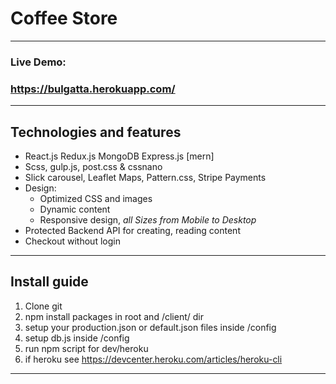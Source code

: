 # Coffee Store
---
### Live Demo:
### https://bulgatta.herokuapp.com/
---
## Technologies and features
* React.js Redux.js MongoDB Express.js [mern]
* Scss, gulp.js, post.css & cssnano
* Slick carousel, Leaflet Maps, Pattern.css, Stripe Payments
* Design:
  * Optimized CSS and images
  * Dynamic content
  * Responsive design, *all Sizes from Mobile to Desktop*
* Protected Backend API for creating, reading content
* Checkout without login
---
## Install guide
1. Clone git
2. npm install packages in root and /client/ dir
3. setup your production.json or default.json files inside /config
  1. setup db.js inside /config
4. run npm script for dev/heroku 
  1. if heroku see https://devcenter.heroku.com/articles/heroku-cli
---
